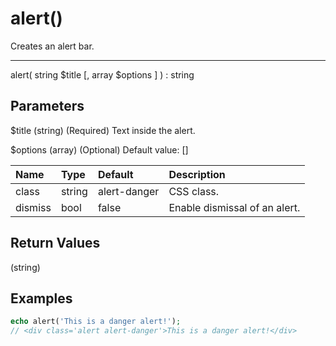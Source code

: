 # alert()

Creates an alert bar.

---

alert( string $title [, array $options ] ) : string

## Parameters

$title (string) (Required) Text inside the alert.

$options (array) (Optional) Default value: []

| Name | Type | Default | Description |
| :--- | :--- | :--- | :--- |
| class | string | alert-danger | CSS class. |
| dismiss | bool | false | Enable dismissal of an alert. |

## Return Values

(string)

## Examples

```php
echo alert('This is a danger alert!');
// <div class='alert alert-danger'>This is a danger alert!</div>
```
